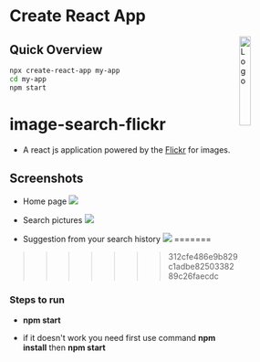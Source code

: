 # Create React App
<img alt="Logo" align ="right" src="https://create-react-app.dev/img/logo.svg" width="20%" />

## Quick Overview
```sh
npx create-react-app my-app
cd my-app
npm start
```
# image-search-flickr
* A react js application powered by the [Flickr](https://flickr.com) for images. 

## Screenshots

* Home page
![](https://imgur.com/a/v0GvRVh.png)

* Search pictures
![](https://i.imgur.com/9b85B0O.png)

* Suggestion from your search history
![](https://i.imgur.com/XUfr2zD.png)
=======
>>>>>>> 312cfe486e9b829c1adbe8250338289c26faecdc

### Steps to run

* **npm start**

* if it doesn't work you need first use command
**npm install** then **npm start**


